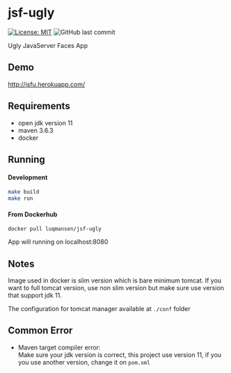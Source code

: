 # jsf-ugly
[![License: MIT](https://img.shields.io/badge/License-MIT-yellow.svg)](https://opensource.org/licenses/MIT)
![GitHub last commit](https://img.shields.io/github/last-commit/luqmansen/jsf-ugly)

Ugly JavaServer Faces App

## Demo
http://jsfu.herokuapp.com/


## Requirements
- open jdk version 11
- maven 3.6.3
- docker

## Running
#### Development
```bash
make build
make run
 ```
#### From Dockerhub
```
docker pull luqmansen/jsf-ugly
```
App will running on localhost:8080

## Notes
Image used in docker is slim version which is bare minimum tomcat.
If you want to full tomcat version, use non slim version but make sure 
use version that support jdk 11. 

The configuration for tomcat manager available at `./conf` folder
 

## Common Error
- Maven target compiler error:
  <br> Make sure your jdk version is correct, this project use version 11,
  if you you use another version, change it on `pom.xml`